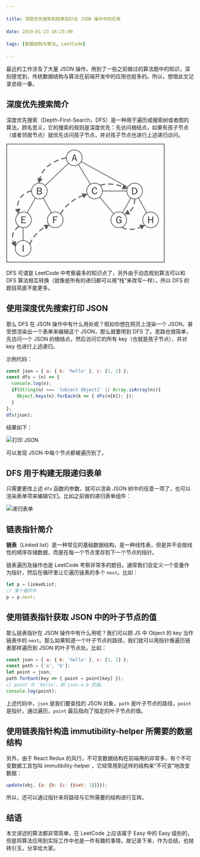 ```yaml
---

title: 深度优先搜索和链表指针在 JSON 操作中的应用

date: 2019-01-23 16:25:00

tags: [数据结构与算法, LeetCode]

---
```


最近的工作涉及了大量 JSON 操作，用到了一些之前做过的算法题中的知识，深刻感觉到，传统数据结构与算法在前端开发中的应用也挺多的。所以，想借此文记录总结一番。

<!--more-->

## 深度优先搜索简介

深度优先搜索（Depth-First-Search，DFS）是一种用于遍历或搜索树或者图的算法。顾名思义，它的搜索的规则是深度优先：先访问根结点，如果有孩子节点（或者邻居节点）就优先访问孩子节点，并对孩子节点也进行上述递归访问。

![dfs](/css/images/1556699036557-2.jpg)

DFS 可谓是 LeetCode 中考察最多的知识点了，另外由于动态规划算法可以和 DFS 算法相互转换（就像是所有的递归都可以用“栈”来改写一样），所以 DFS 的题目简直不能更多。

## 使用深度优先搜索打印 JSON

那么 DFS 在 JSON 操作中有什么用处呢？假如你想在网页上渲染一个 JSON，甚至想渲染出一个表单来编辑这个 JSON，那么就要用到 DFS 了。思路也很简单，先访问一个 JSON 的根结点，然后访问它的所有 key（也就是孩子节点），并对 key 也进行上述递归。

示例代码：

```js
const json = { a: { b: 'hello' }, c: [1, 2] };
const dfs = (n) => {
  console.log(n);
  if(String(n) === '[object Object]' || Array.isArray(n)){
    Object.keys(n).forEach(k => { dfs(n[k]); });
  }
}; 
dfs(json);
```

结果如下：

![打印 JSON](https://s2.ax1x.com/2019/01/23/kECv8A.png)

可以发现 JSON 中每个节点都被遍历到了。

## DFS 用于构建无限递归表单

只需要更改上述 `dfs` 函数的参数，就可以渲染 JSON 树中的任意一项了，也可以渲染表单项来编辑它们。比如之前做的递归表单组件：

![递归表单](http://ata2-img.cn-hangzhou.img-pub.aliyun-inc.com/9d7c702a9e3e240b4945ed53a7c5070f.png)

## 链表指针简介

**链表**（Linked list）是一种常见的基础数据结构，是一种线性表，但是并不会按线性的顺序存储数据，而是在每一个节点里存到下一个节点的指针。

链表遍历及操作也是 LeetCode 考察非常多的题目。通常我们会定义一个变量作为指针，然后在循环里让它遍历链表的多个 `next`。比如：

```js
let p = linkedList;
// 某个循环中
p = p.next;

```


## 使用链表指针获取 JSON 中的叶子节点的值

那么链表指针在 JSON 操作中有什么用呢？我们可以把 JS 中 Object 的 key 当作链表中的 `next`。那么如果知道一个叶子节点的路径，我们就可以用指针像遍历链表那样遍历到 JSON 的叶子节点处。比如：

```js
const json = { a: { b: 'hello' }, c: [1, 2] };
const path = ['a', 'b'];
let point = json;
path.forEach(key => { point = point[key] });
// point 为 'hello'，即 json.a.b 的值。
console.log(point);
```

上述代码中，`json` 是我们要查找的 JSON 对象，`path` 是叶子节点的路径，`point` 是指针，通过遍历，`point` 最后指向了指定的叶子节点的值。

## 使用链表指针构造 immutibility-helper 所需要的数据结构

另外，由于 React Redux 的风行，不可变数据结构在前端用的非常多，有个不可变数据工具包叫 immutibility-helper ，它经常用到这样的结构来“不可变”地改变数据：

```js
update(obj, {a: {b: {c: {$set: 1}}}});
```

所以，还可以通过指针来将路径与它所需要的结构进行互转。

## 结语

本文讲述的算法都非常简单，在 LeetCode 上应该属于 Easy 中的 Easy 级别的，但是将算法应用到实际工作中也是一件有趣的事情，故记录下来，作为总结，也抛砖引玉，分享给大家。